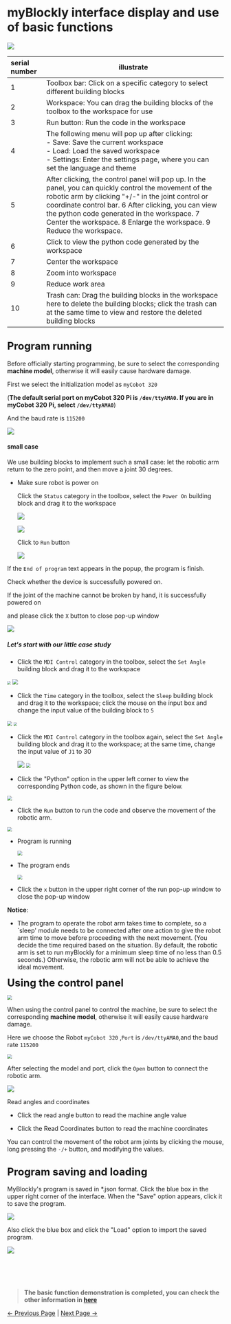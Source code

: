 # myBlockly interface display and use of basic functions

<img src="../../../../resources/5-BasicApplication/5.2.1/pi/img/interface/1.png" />





| serial number | illustrate                                                   |
| :------------ | ------------------------------------------------------------ |
| 1             | Toolbox bar: Click on a specific category to select different building blocks |
| 2             | Workspace: You can drag the building blocks of the toolbox to the workspace for use |
| 3             | Run button: Run the code in the workspace                    |
| 4             | The following menu will pop up after clicking:<br /> - Save: Save the current workspace<br /> - Load: Load the saved workspace<br /> - Settings: Enter the settings page, where you can set the language and theme |
| 5             | After clicking, the control panel will pop up. In the panel, you can quickly control the movement of the robotic arm by clicking "+/-" in the joint control or coordinate control bar. 6 After clicking, you can view the python code generated in the workspace. 7 Center the workspace. 8 Enlarge the workspace. 9 Reduce the workspace. |
| 6             | Click to view the python code generated by the workspace     |
| 7             | Center the workspace                                         |
| 8             | Zoom into workspace                                          |
| 9             | Reduce work area                                             |
| 10            | Trash can: Drag the building blocks in the workspace here to delete the building blocks; click the trash can at the same time to view and restore the deleted building blocks |





## **<font size=5>Program running</font>**

Before officially starting programming, be sure to select the corresponding **machine model**, otherwise it will easily cause hardware damage.

First  we select the initialization model as `myCobot 320` 

(**The default serial port on myCobot 320 Pi is `/dev/ttyAMA0`. If you are in myCobot 320 Pi, select  `/dev/ttyAMA0`**)

And the baud rate is `115200`

![](../../../../resources/5-BasicApplication/5.2.1/pi/img/interface/2.png)



#### small case

We use building blocks to implement such a small case: let the robotic arm return to the zero point, and then move a joint 30 degrees.

- Make sure robot is power on

  Click the `Status` category in the toolbox, select the `Power On` building block and drag it to the workspace

  ![](../../../../resources/5-BasicApplication/5.2.1/pi/img/power_on1.png)





  ![](../../../../resources/5-BasicApplication/5.2.1/pi/img/power_on2.png)



  Click to `Run` button

  ![](../../../../resources/5-BasicApplication/5.2.1/pi/img/power_on3.png)



If the `End of program` text appears in the popup, the program is finish.

Check whether the device is successfully powered on.

If the joint of the machine cannot be broken by hand, it is successfully powered on



and please click the `X` button to close  pop-up window

![](../../../../resources/5-BasicApplication/5.2.1/pi/img/power_on_finish.png)





##### Let's start with our little case study

- Click the `MDI Control` category in the toolbox, select the `Set Angle` building block and drag it to the workspace

<img src="../../../../resources/5-BasicApplication/5.2.1/pi/img/interface/小案例1.png" style="zoom:50%;" />

<img src="../../../../resources/5-BasicApplication/5.2.1/pi/img/interface/小案例2.png" style="zoom:80%;" />

- Click the `Time` category in the toolbox, select the `Sleep` building block and drag it to the workspace; click the mouse on the input box and change the input value of the building block to `5`

<img src="../../../../resources/5-BasicApplication/5.2.1/pi/img/interface/小案例3.png" style="zoom:67%;" />

<img src="../../../../resources/5-BasicApplication/5.2.1/pi/img/interface/小案例4.png" style="zoom: 50%;" />

- Click the `MDI Control` category in the toolbox again, select the `Set Angle` building block and drag it to the workspace; at the same time, change the input value of `J1` to 30

  <img src="../../../../resources/5-BasicApplication/5.2.1/pi/img/interface/小案例5.png"  />



  	<img src="../../../../resources/5-BasicApplication/5.2.1/pi/img/interface/小案例6.png" style="zoom: 67%;" />





- Click the "Python" option in the upper left corner to view the corresponding Python code, as shown in the figure below.

<img src="../../../../resources/5-BasicApplication/5.2.1/pi/img/interface/小案例代码.png" style="zoom:67%;" />



- Click the `Run` button to run the code and observe the movement of the robotic arm.

<img src="../../../../resources/5-BasicApplication/5.2.1/pi/img/interface/run.png" style="zoom:67%;" />



- Program is running

  <img src="../../../../resources/5-BasicApplication/5.2.1/pi/img/interface/run1.png" style="zoom:67%;" />

- The program ends

  <img src="../../../../resources/5-BasicApplication/5.2.1/pi/img/interface/run2.png" style="zoom:67%;" />



- Click the `x` button in the upper right corner of the run pop-up window to close the pop-up window



**Notice**:

- The program to operate the robot arm takes time to complete, so a `sleep' module needs to be connected after one action to give the robot arm time to move before proceeding with the next movement. (You decide the time required based on the situation. By default, the robotic arm is set to run myBlockly for a minimum sleep time of no less than 0.5 seconds.) Otherwise, the robotic arm will not be able to achieve the ideal movement.



**<font size=5>Using the control panel</font>**



<img src="../../../../resources/5-BasicApplication/5.2.1/pi/img/interface/open_qm.png" style="zoom:67%;" />







When using the control panel to control the machine, be sure to select the corresponding **machine model**, otherwise it will easily cause hardware damage.



Here we choose the Robot `myCobot 320` ,`Port` is `/dev/ttyAMA0`,and the baud rate `115200`

<img src="../../../../resources/5-BasicApplication/5.2.1/pi/img/interface/qm.png" style="zoom: 67%;" />



After selecting the model and port, click the `Open` button to connect the robotic arm.

![](../../../../resources/5-BasicApplication/5.2.1/pi/img/interface/open.png)

Read angles and coordinates

- Click the read angle button to read the machine angle value

- Click the Read Coordinates button to read the machine coordinates



You can control the movement of the robot arm joints by clicking the mouse, long pressing the `-/+` button, and modifying the values.





## **<font size=5>Program saving and loading</font>**

MyBlockly's program is saved in *.json format. Click the blue box in the upper right corner of the interface. When the "Save" option appears, click it to save the program.

<img src="../../../../resources/5-BasicApplication/5.2.1/pi/img/interface/save.png" />





Also click the blue box and click the "Load" option to import the saved program.

<img src="../../../../resources/5-BasicApplication/5.2.1/pi/img/interface/load.png" />

<br/>
<br/>
<br/>
<br/>
<br/>


>**The basic function demonstration is completed, you can check the other information in [here](https://download-elephantrobotics.oss-cn-shenzhen.aliyuncs.com/software/myblockly/README/myblockly%E4%BD%BF%E7%94%A8%E8%AF%B4%E6%98%8E%E4%B9%A6-en.pdf)**






 [← Previous Page](./2-install_uninstall.md) | [Next Page →](./4-ControlRGB.md)